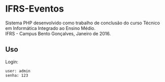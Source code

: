 # IFRS-Eventos

Sistema PHP desenvolvido como trabalho de conclusão do curso Técnico em Informática Integrado ao Ensino Médio.  
IFRS - Campus Bento Gonçalves, Janeiro de 2016.


## Uso

Login:

	user: admin
	senha: 123